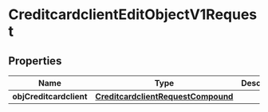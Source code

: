 
# CreditcardclientEditObjectV1Request

## Properties
| Name | Type | Description | Notes |
| ------------ | ------------- | ------------- | ------------- |
| **objCreditcardclient** | [**CreditcardclientRequestCompound**](CreditcardclientRequestCompound.md) |  |  |



